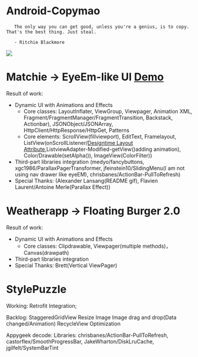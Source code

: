 Android-Copymao
===============
       The only way you can get good, unless you're a genius, is to copy. That's the best thing. Just steal.

       - Ritchie Blackmore
 

![](http://media1.giphy.com/media/lBD50rKnTBvxu/200.gif)



Matchie -> EyeEm-like UI [Demo](https://www.youtube.com/watch?v=7dBwQBw4etw&feature=youtu.be)  
====
Result of work:
- Dynamic UI with Animations and Effects
  * Core classes: LayoutInflater, ViewGroup, Viewpager, Animation XML, Fragment/FragmentManager/FragmentTransition, Backstack, Actionbar), JSONObject/JSONArray, HttpClient/HttpResponse/HttpGet, Patterns
  * Core elements: ScrollView(fillviewport), EditText, Framelayout, ListView(onScrollListener/[Designtime Layout Attribute](http://tools.android.com/tips/layout-designtime-attributes),ListviewAdapter-Modified-getView()adding animation), Color/Drawable(setAlpha()), ImageView(ColorFilter))
- Third-part libraries integration (medyo/fancybuttons, xgc1986/ParallaxPagerTransformer, jfeinstein10/SlidingMenu(I am not using nav drawer like eyeEM), chrisbanes/ActionBar-PullToRefresh)
- Special Thanks: (Alexander Lansang(README gif), Flavien Laurent/Antoine Merle(Parallax Effect))

Weatherapp -> Floating Burger 2.0
====
Result of work:
- Dynamic UI with Animations and Effects
  * Core classes: Clipdrawable, Viewpager(multiple methods)，Canvas(drawpath)
- Third-part libraries integration
- Special Thanks: Brett(Vertical ViewPager)

StylePuzzle 
====
Working:
Retrofit Integration;



Backlog:
StaggeredGridView
Resize Image
Image drag and drop(Data changed/Animation)
RecycleView Optimization

Appygeek decode:
Libraries: chrisbanes/ActionBar-PullToRefresh, castorflex/SmoothProgressBar, JakeWharton/DiskLruCache, jgilfelt/SystemBarTint
